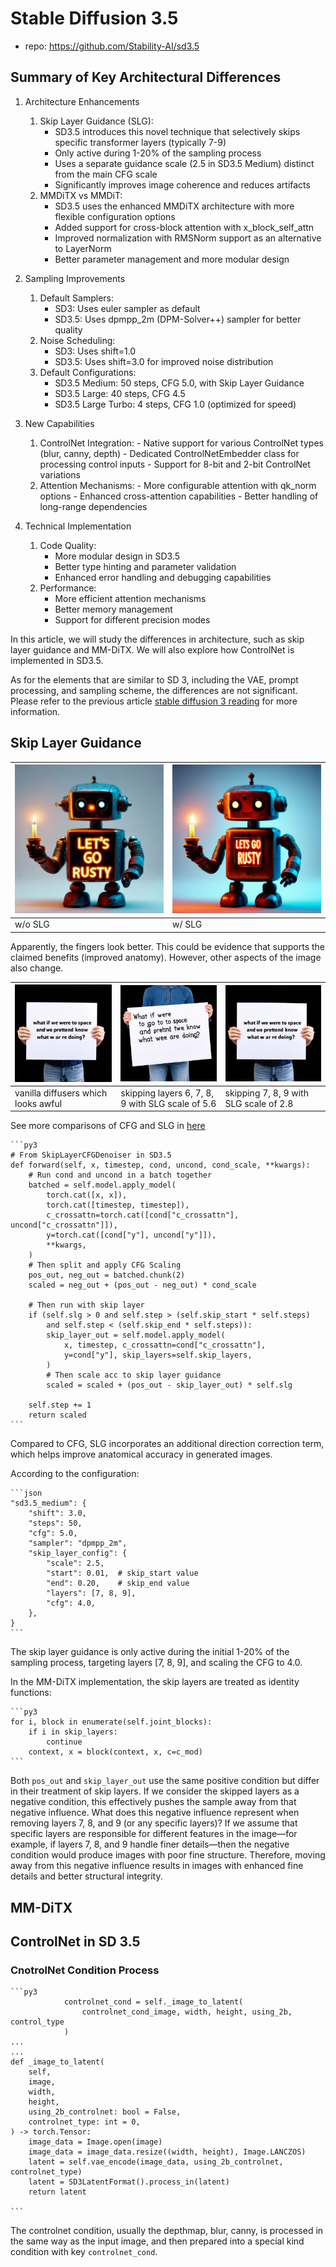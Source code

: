 # Stable Diffusion 3.5

- repo: <https://github.com/Stability-AI/sd3.5>

## Summary of Key Architectural Differences

1. Architecture Enhancements
   1. Skip Layer Guidance (SLG):
         - SD3.5 introduces this novel technique that selectively skips specific transformer layers (typically 7-9)
         - Only active during 1-20% of the sampling process
         - Uses a separate guidance scale (2.5 in SD3.5 Medium) distinct from the main CFG scale
         - Significantly improves image coherence and reduces artifacts
   2. MMDiTX vs MMDiT:
        - SD3.5 uses the enhanced MMDiTX architecture with more flexible configuration options
        - Added support for cross-block attention with x_block_self_attn
        - Improved normalization with RMSNorm support as an alternative to LayerNorm
        - Better parameter management and more modular design
2. Sampling Improvements
   1. Default Samplers:
         - SD3: Uses euler sampler as default
         - SD3.5: Uses dpmpp_2m (DPM-Solver++) sampler for better quality
   2. Noise Scheduling:
         - SD3: Uses shift=1.0
         - SD3.5: Uses shift=3.0 for improved noise distribution
   3. Default Configurations:
         - SD3.5 Medium: 50 steps, CFG 5.0, with Skip Layer Guidance
         - SD3.5 Large: 40 steps, CFG 4.5
         - SD3.5 Large Turbo: 4 steps, CFG 1.0 (optimized for speed)
3. New Capabilities
    1. ControlNet Integration:
            - Native support for various ControlNet types (blur, canny, depth)
            - Dedicated ControlNetEmbedder class for processing control inputs
            - Support for 8-bit and 2-bit ControlNet variations
    2. Attention Mechanisms:
            - More configurable attention with qk_norm options
            - Enhanced cross-attention capabilities
            - Better handling of long-range dependencies

4. Technical Implementation

   1. Code Quality:
      - More modular design in SD3.5
      - Better type hinting and parameter validation
      - Enhanced error handling and debugging capabilities
   2. Performance:
      - More efficient attention mechanisms
      - Better memory management
      - Support for different precision modes

In this article, we will study the differences in architecture, such as skip layer guidance and MM-DiTX. We will also explore how ControlNet is implemented in SD3.5.

As for the elements that are similar to SD 3, including the VAE, prompt processing, and sampling scheme, the differences are not significant. Please refer to the previous article [stable diffusion 3 reading](./stable_diffusion_3_reading.md) for more information.

## Skip Layer Guidance

|![alt text](../../../images/image-95.png) | ![alt text](../../../images/image-96.png)|
|---|---|
| w/o SLG | w/ SLG |

Apparently, the fingers look better. This could be evidence that supports the claimed benefits (improved anatomy). However, other aspects of the image also change.

|![alt text](../../../images/image-98.png) | ![alt text](../../../images/image-97.png)|![alt text](../../../images/image-99.png)|
|---|---|---|
| vanilla diffusers which looks awful| skipping layers 6, 7, 8, 9 with SLG scale of 5.6| skipping 7, 8, 9 with SLG scale of 2.8|

See more comparisons of CFG and SLG in [here](https://sandner.art/sd-35-medium-skip-layer-guidance-and-fix-composition-hands-and-anatomy/)

    ```py3
    # From SkipLayerCFGDenoiser in SD3.5
    def forward(self, x, timestep, cond, uncond, cond_scale, **kwargs):
        # Run cond and uncond in a batch together
        batched = self.model.apply_model(
            torch.cat([x, x]),
            torch.cat([timestep, timestep]),
            c_crossattn=torch.cat([cond["c_crossattn"], uncond["c_crossattn"]]),
            y=torch.cat([cond["y"], uncond["y"]]),
            **kwargs,
        )
        # Then split and apply CFG Scaling
        pos_out, neg_out = batched.chunk(2)
        scaled = neg_out + (pos_out - neg_out) * cond_scale

        # Then run with skip layer
        if (self.slg > 0 and self.step > (self.skip_start * self.steps)
            and self.step < (self.skip_end * self.steps)):
            skip_layer_out = self.model.apply_model(
                x, timestep, c_crossattn=cond["c_crossattn"],
                y=cond["y"], skip_layers=self.skip_layers,
            )
            # Then scale acc to skip layer guidance
            scaled = scaled + (pos_out - skip_layer_out) * self.slg

        self.step += 1
        return scaled
    ```

Compared to CFG, SLG incorporates an additional direction correction term, which helps improve anatomical accuracy in generated images.

According to the configuration:

    ```json
    "sd3.5_medium": {
        "shift": 3.0,
        "steps": 50,
        "cfg": 5.0,
        "sampler": "dpmpp_2m",
        "skip_layer_config": {
            "scale": 2.5,
            "start": 0.01,  # skip_start value
            "end": 0.20,    # skip_end value
            "layers": [7, 8, 9],
            "cfg": 4.0,
        },
    }
    ```
The skip layer guidance is only active during the initial 1-20% of the sampling process, targeting layers [7, 8, 9], and scaling the CFG to 4.0.

In the MM-DiTX implementation, the skip layers are treated as identity functions:

    ```py3
    for i, block in enumerate(self.joint_blocks):
        if i in skip_layers:
            continue
        context, x = block(context, x, c=c_mod)
    ```

Both `pos_out` and `skip_layer_out` use the same positive condition but differ in their treatment of skip layers. If we consider the skipped layers as a negative condition, this effectively pushes the sample away from that negative influence. What does this negative influence represent when removing layers 7, 8, and 9 (or any specific layers)? If we assume that specific layers are responsible for different features in the image—for example, if layers 7, 8, and 9 handle finer details—then the negative condition would produce images with poor fine structure. Therefore, moving away from this negative influence results in images with enhanced fine details and better structural integrity.

## MM-DiTX

## ControlNet in SD 3.5

### CnotrolNet Condition Process

    ```py3
                controlnet_cond = self._image_to_latent(
                    controlnet_cond_image, width, height, using_2b, control_type
                )
    ...
    ...
    def _image_to_latent(
        self,
        image,
        width,
        height,
        using_2b_controlnet: bool = False,
        controlnet_type: int = 0,
    ) -> torch.Tensor:
        image_data = Image.open(image)
        image_data = image_data.resize((width, height), Image.LANCZOS)
        latent = self.vae_encode(image_data, using_2b_controlnet, controlnet_type)
        latent = SD3LatentFormat().process_in(latent)
        return latent

    ```

The controlnet condition, usually the depthmap, blur, canny, is processed in the same way as the input image, and then prepared into a special kind condition with key `controlnet_cond`.
